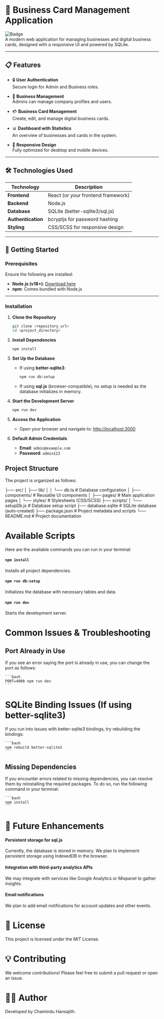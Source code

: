 # 🌟 Business Card Management Application  

![Badge](https://img.shields.io/badge/version-1.0.0-brightgreen)  
A modern web application for managing businesses and digital business cards, designed with a responsive UI and powered by SQLite.

---

## 📋 Features  

- 🔒 **User Authentication**  
  Secure login for Admin and Business roles.  

- 🏢 **Business Management**  
  Admins can manage company profiles and users.  

- 💳 **Business Card Management**  
  Create, edit, and manage digital business cards.  

- 📊 **Dashboard with Statistics**  
  An overview of businesses and cards in the system.  

- 📱 **Responsive Design**  
  Fully optimized for desktop and mobile devices.  

---

## 🛠️ Technologies Used  

| **Technology**      | **Description**                          |
|----------------------|------------------------------------------|
| **Frontend**         | React (or your frontend framework)       |
| **Backend**          | Node.js                                 |
| **Database**         | SQLite (better-sqlite3/sql.js)          |
| **Authentication**   | bcryptjs for password hashing           |
| **Styling**          | CSS/SCSS for responsive design          |

---

## 🚀 Getting Started  

### Prerequisites  

Ensure the following are installed:  

- **Node.js (v18+)**: [Download here](https://nodejs.org/)  
- **npm**: Comes bundled with Node.js  

---

### Installation

1. **Clone the Repository**

    ```bash
    git clone <repository_url>
    cd <project_directory>
    ```

2. **Install Dependencies**

    ```bash
    npm install
    ```

3. **Set Up the Database**

    - If using **better-sqlite3**:

      ```bash
      npm run db:setup
      ```

    - If using **sql.js** (browser-compatible), no setup is needed as the database initializes in memory.

4. **Start the Development Server**

    ```bash
    npm run dev
    ```

5. **Access the Application**
    - Open your browser and navigate to: [http://localhost:3000](http://localhost:3000)

6. **Default Admin Credentials**
    - **Email**: `admin@example.com`
    - **Password**: `admin123`

## Project Structure

The project is organized as follows:

├── src/
│   ├── lib/
│   │   └── db.ts           # Database configuration
│   ├── components/         # Reusable UI components
│   ├── pages/              # Main application pages
│   └── styles/             # Stylesheets (CSS/SCSS)
├── scripts/
│   └── setupDb.js          # Database setup script
├── database.sqlite         # SQLite database (auto-created)
├── package.json            # Project metadata and scripts
└── README.md               # Project documentation


# Available Scripts

Here are the available commands you can run in your terminal:

#### `npm install`
Installs all project dependencies.

#### `npm run db:setup`
Initializes the database with necessary tables and data.

#### `npm run dev`
Starts the development server.

# Common Issues & Troubleshooting

## Port Already in Use
If you see an error saying the port is already in use, you can change the port as follows:

    ```bash
    PORT=4000 npm run dev
    ```
# SQLite Binding Issues (If using better-sqlite3)

If you run into issues with better-sqlite3 bindings, try rebuilding the bindings:

    ```bash
    npm rebuild better-sqlite3
    ```
## Missing Dependencies

If you encounter errors related to missing dependencies, you can resolve them by reinstalling the required packages. To do so, run the following command in your terminal:

    ```bash
    npm install
    ```
# 🎯 Future Enhancements

#### Persistent storage for sql.js
Currently, the database is stored in memory. We plan to implement persistent storage using IndexedDB in the browser.

#### Integration with third-party analytics APIs
We may integrate with services like Google Analytics or Mixpanel to gather insights.

#### Email notifications
We plan to add email notifications for account updates and other events.

# 📄 License
This project is licensed under the MIT License.

# 💡 Contributing
We welcome contributions! Please feel free to submit a pull request or open an issue.

# 🧑‍💻 Author
Developed by Chamindu Hansajith.

